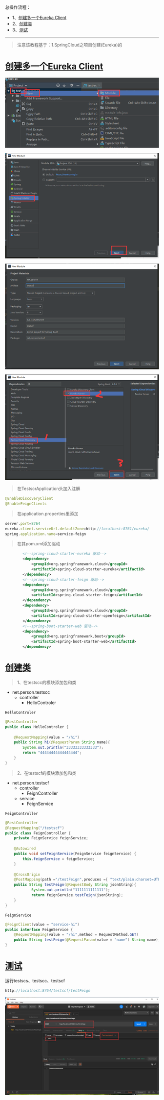 总操作流程：
- 1、[创建多一个Eureka Client](#SpringCloud-01)
- 2、[创建类](#SpringCloud-02)
- 3、[测试](#SpringCloud-03)

***

> 注意该教程基于：1.SpringCloud之项目创建(Eureka)的

# <a name="SpringCloud-01" href="#" >创建多一个Eureka Client</a>

![](image/1-3.png)

![](image/1-4.png)

![](image/3-1.png)

![](image/1-6.png)

> 在TestscrApplication头加入注解

```java
@EnableDiscoveryClient
@EnableFeignClients
```

> 在application.properties里添加

```js
server.port=8764
eureka.client.serviceUrl.defaultZone=http://localhost:8761/eureka/
spring.application.name=service-feign
```

>在其pom.xml添加驱动

```xml
        <!--spring-cloud-starter-eureka 驱动-->
        <dependency>
            <groupId>org.springframework.cloud</groupId>
            <artifactId>spring-cloud-starter-eureka</artifactId>
        </dependency>
        <!--spring-cloud-starter-feign 驱动-->
        <dependency>
            <groupId>org.springframework.cloud</groupId>
            <artifactId>spring-cloud-starter-feign</artifactId>
        </dependency>
        <dependency>
            <groupId>org.springframework.cloud</groupId>
            <artifactId>spring-cloud-starter-openfeign</artifactId>
        </dependency>
        <!--spring-boot-starter-web 驱动-->
        <dependency>
            <groupId>org.springframework.boot</groupId>
            <artifactId>spring-boot-starter-web</artifactId>
        </dependency>
```


# <a name="SpringCloud-02" href="#" >创建类</a>

> 1、在testscc的模块添加包和类

- net.person.testscc
    - controller
        - HelloControler


`HelloControler`

```java
@RestController
public class HelloControler {

    @RequestMapping(value = "/hi")
    public String hi(@RequestParam String name){
        System.out.println("33333333333333");
        return "44444444444444444";
    }
}
```

> 2、在testscf的模块添加包和类

- net.person.testscf
    - controller
        - FeignController
    - service
        - FeignService

`FeignController`
```java
@RestController
@RequestMapping("/testscf")
public class FeignController {
    private FeignService feignService;

    @Autowired
    public void setFeignService(FeignService feignService) {
        this.feignService = feignService;
    }

    @CrossOrigin
    @PostMapping(path ="/testFeign",produces ={ "text/plain;charset=UTF-8" })
    public String testFeign(@RequestBody String jsonString){
            System.out.println("1111111111111");
            return feignService.testFeign(jsonString);
    }
}
```

`FeignService`
```java
@FeignClient(value = "service-hi")
public interface FeignService {
    @RequestMapping(value = "/hi",method = RequestMethod.GET)
    public String testFeign(@RequestParam(value = "name") String name);
}

```

# <a name="SpringCloud-03" href="#" >测试</a>

运行testscs、testscc、testscf

```js
http://localhost:8764/testscf/testFeign
```

![](image/3-2.png)
